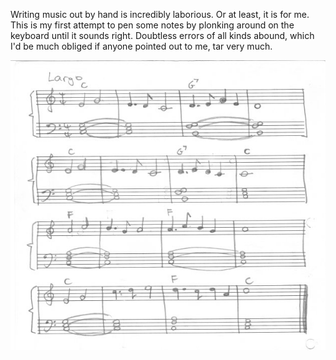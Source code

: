 <!--
.. title: Music 101¾
.. slug: music-101c2be
.. date: 2007-06-18 22:23:47-05:00
.. tags: Music
.. link: 
.. description: 
.. type: text
-->


Writing music out by hand is incredibly laborious. Or at least, it is
for me. This is my first attempt to pen some notes by plonking around on
the keyboard until it sounds right. Doubtless errors of all kinds
abound, which I'd be much obliged if anyone pointed out to me, tar very
much.

![](/files/2007/06/score-largo.jpg)

